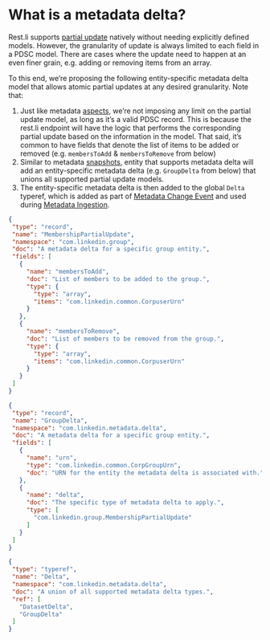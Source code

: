 # What is a metadata delta?

Rest.li supports [partial update](https://linkedin.github.io/rest.li/user_guide/restli_server#partial_update) natively without needing explicitly defined models. 
However, the granularity of update is always limited to each field in a PDSC model. 
There are cases where the update need to happen at an even finer grain, e.g. adding or removing items from an array.

To this end, we’re proposing the following entity-specific metadata delta model that allows atomic partial updates at any desired granularity. 
Note that:
1. Just like metadata [aspects](aspect.md), we’re not imposing any limit on the partial update model, as long as it’s a valid PDSC record. 
This is because the rest.li endpoint will have the logic that performs the corresponding partial update based on the information in the model. 
That said, it’s common to have fields that denote the list of items to be added or removed (e.g. `membersToAdd` & `membersToRemove` from below)
2. Similar to metadata [snapshots](snapshot.md), entity that supports metadata delta will add an entity-specific metadata delta 
(e.g. `GroupDelta` from below) that unions all supported partial update models.
3. The entity-specific metadata delta is then added to the global `Delta` typeref, which is added as part of [Metadata Change Event](mxe.md#metadata-change-event-mce) and used during [Metadata Ingestion](../architecture/metadata-ingestion.md).

```json
{
 "type": "record",
 "name": "MembershipPartialUpdate",
 "namespace": "com.linkedin.group",
 "doc": "A metadata delta for a specific group entity.",
 "fields": [
   {
     "name": "membersToAdd",
     "doc": "List of members to be added to the group.",
     "type": {
       "type": "array",
       "items": "com.linkedin.common.CorpuserUrn"
     }
   },
   {
     "name": "membersToRemove",
     "doc": "List of members to be removed from the group.",
     "type": {
       "type": "array",
       "items": "com.linkedin.common.CorpuserUrn"
     }
   }
 ]
}
```

```json
{
 "type": "record",
 "name": "GroupDelta",
 "namespace": "com.linkedin.metadata.delta",
 "doc": "A metadata delta for a specific group entity.",
 "fields": [
   {
     "name": "urn",
     "type": "com.linkedin.common.CorpGroupUrn",
     "doc": "URN for the entity the metadata delta is associated with."
   },
   {
     "name": "delta",
     "doc": "The specific type of metadata delta to apply.",
     "type": [
       "com.linkedin.group.MembershipPartialUpdate"
     ]
   }
 ]
}
```

```json
{
 "type": "typeref",
 "name": "Delta",
 "namespace": "com.linkedin.metadata.delta",
 "doc": "A union of all supported metadata delta types.",
 "ref": [
   "DatasetDelta",
   "GroupDelta"
 ]
}
```